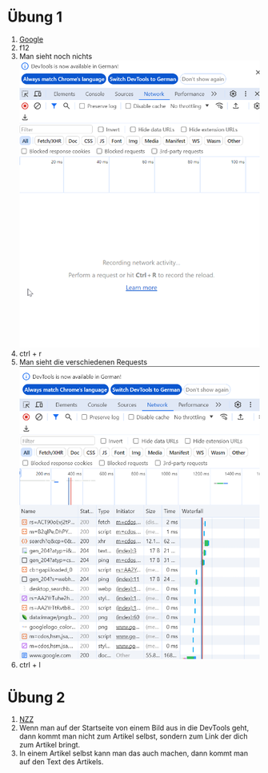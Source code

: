#   Übung 1
1. [Google](https://www.google.com/)
2. f12
3. Man sieht noch nichts ![img.png](img.png)
4. ctrl + r
5. Man sieht die verschiedenen Requests ![img_1.png](img_1.png)
6. ctrl + l

# Übung 2
1. [NZZ](https://nzz.ch/)
2. Wenn man auf der Startseite von einem Bild aus in die DevTools geht, dann kommt man nicht zum Artikel selbst, sondern zum Link der dich zum Artikel bringt.
3. In einem Artikel selbst kann man das auch machen, dann kommt man auf den Text des Artikels.
